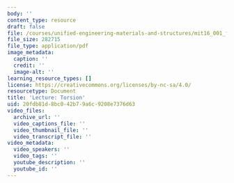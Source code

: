 ```yaml
---
body: ''
content_type: resource
draft: false
file: /courses/unified-engineering-materials-and-structures/mit16_001_f21_lec30lec31lec32.pdf
file_size: 282715
file_type: application/pdf
image_metadata:
  caption: ''
  credit: ''
  image-alt: ''
learning_resource_types: []
license: https://creativecommons.org/licenses/by-nc-sa/4.0/
resourcetype: Document
title: 'Lecture: Torsion'
uid: 20fdb81d-8bc0-42b7-9a6c-9208e7376d63
video_files:
  archive_url: ''
  video_captions_file: ''
  video_thumbnail_file: ''
  video_transcript_file: ''
video_metadata:
  video_speakers: ''
  video_tags: ''
  youtube_description: ''
  youtube_id: ''
---
```

